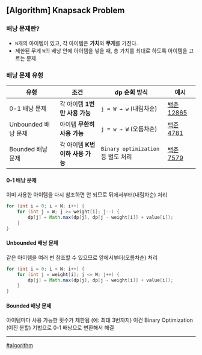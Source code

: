 ## [Algorithm] Knapsack Problem

### 배낭 문제란?
- `N`개의 아이템이 있고, 각 아이템은 **가치**와 **무게**를 가진다.
- 제한된 무게 `W`의 배낭 안에 아이템을 넣을 때, 총 가치를 최대로 하도록 아이템을 고르는 문제.

### 배낭 문제 유형
| 유형                 | 조건                    | dp 순회 방식                      | 예시                                                |
| ------------------ | --------------------- | ----------------------------- | ------------------------------------------------- |
| 0-1 배낭 문제       | 각 아이템 **1번만 사용 가능**   | `j = W → w` (내림차순)            | [백준 12865](https://www.acmicpc.net/problem/12865) |
| Unbounded 배낭 문제 | 아이템 **무한히 사용 가능**     | `j = w → W` (오름차순)            | [백준 4781](https://www.acmicpc.net/problem/4781)   |
| Bounded 배낭 문제   | 각 아이템 **K번 이하 사용 가능** | `Binary optimization` 등 별도 처리 | [백준 7579](https://www.acmicpc.net/problem/7579)   |

#### 0-1 배낭 문제

이미 사용한 아이템을 다시 참조하면 안 되므로 뒤에서부터(내림차순) 처리
```java
for (int i = 0; i < N; i++) {
    for (int j = W; j >= weight[i]; j--) {
        dp[j] = Math.max(dp[j], dp[j - weight[i]] + value[i]);
    }
}
```

#### Unbounded 배낭 문제
같은 아이템을 여러 번 참조할 수 있으므로 앞에서부터(오름차순) 처리

```java
for (int i = 0; i < N; i++) {
    for (int j = weight[i]; j <= W; j++) {
        dp[j] = Math.max(dp[j], dp[j - weight[i]] + value[i]);
    }
}
```

#### Bounded 배낭 문제

아이템마다 사용 가능한 횟수가 제한됨 (예: 최대 3번까지)
이건 Binary Optimization (이진 분할) 기법으로 0-1 배낭으로 변환해서 해결

***

[#algorithm](https://github.com/wda067/TIL/search?q=%23algorithm&type=code)